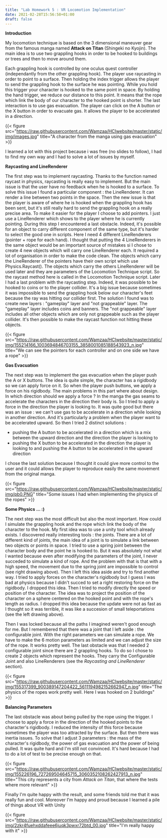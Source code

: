 ```yaml
---
title: "Lab Homework 5 : VR Locomotion Implementation"
date: 2021-02-28T15:56:58+01:00
draft: false
---
```

**Introduction**

My locomotion technique is based on the 3 dimensional maneuver gear from the famous manga named **Attack on Titan** (Shingeki no Kyojin). The main idea is to use two grappling hooks in order to be hooked to buildings or trees and then to move around them. 

Each grappling hook is controlled by one oculus quest controller (independantly from the other grappling hook). The player use raycasting in order to point to a surface. Then holding the index trigger allows the player to send the grappling hook to the surface he was pointing. While you hold this trigger your character is hooked to the same point in space. By holding the hand trigger, we reduce our distance to this point. It means that the rope which link the body of our character to the hooked point is shorter. The last interaction is to use gas evacuation. The player can click on the A button or the X button in order to evacuate gas. It allows the player to be accelerated in a direction. 

{{< figure src="https://raw.githubusercontent.com/Wamzaa/HCIwebsite/master/static/img/images.jpg" title="A character from the manga using gas evacuation" >}}

I learned a lot with this project because i was free (no slides to follow), I had to find my own way and I had to solve a lot of issues by myself. 

**Raycasting and LineRenderer** 

The first step was to implement raycasting. Thanks to the function named raycast in physics, raycasting is really easy to implement. But the main issue is that the user have no feedback when he is hooked to a surface. To solve this issue I found a particular component : the LineRenderer. It can render a line between two points in the space. Then the new issue is that the player is aware of where he is hooked when the grappling hook has been sent, but it's still really hard to send the grappling hook on a really precise area. To make it easier for the player I choose to add pointers. I just use a LineRenderer which shows to the player where he is currently pointing. During this step I encountered a last obstacle. Indeed, it's possible for an object to carry different component of the same type, but it's harder to select the good one in scripts. Here I need 4 different LineRenderers (pointer + rope for each hand). I thought that putting the 4 LineRenderers in the same object would be an important source of mistakes si I chose to create 4 new objects which will carry one LineRenderer each. It required a lot of organisation in order to make the code clean. The objects which carry the LineRenderer of the pointers have their own script which use Physics.Raycast(). The objects which carry the others LineRenderer will be used later and they are parameters of the Locomotion Technique script. So the raycast method here is called in the Locomotion Technique script. Later I had a last problem with the raycasting step. Indeed, it was possible to be hooked to coins or to the player collider. It's a big issue because sometimes it was impossible to send the grappling hook below our character's feet because the ray was hitting our collider first. The solution I found was to create new layers : "gameplay" layer and "not grappeable" layer. The "gameplay" layer includes coins and banners. The "not grappeable" layer includes all other objects which are only not grappeable such as the player collider. It's then possible to make the raycast function not hitting these objects. 

{{< figure src="https://raw.githubusercontent.com/Wamzaa/HCIwebsite/master/static/img/155214166_1003694846703155_3858001085188543923_n.jpg" title="We can see the pointers for each controller and on one side we have a rope" >}}

**Gas Evacuation**

The next step was to implement the gas evacuation when the player push the A or X buttons. The idea is quite simple, the character has a rigidbody so we can apply force on it. So when the player push buttons, we apply a force on his rigidbody. The main problems in this part where about design. In which direction should we apply a force ? In the manga the gas seams to accelerate the characters in the direction their body is. So I tried to apply a force in the direction the player is looking to. It was quite good but there was an issue : we can't use gas to be accelerate in a direction while looking in another direction. And it's particularly a problem when the player want to be accelerated upward. So then I tried 2 distinct solutions : 
- pushing the A button to be accelerated in a direction which is a mix between the upward direction and the direction the player is looking to
- pushing the X button to be accelerated in the direction the player is looking to and pushing the A button to be accelerated in the upward direction

I chose the last solution because I thought it could give more control to the user and it could allows the player to reproduce easily the same movement from the original manga.

{{< figure src="https://raw.githubusercontent.com/Wamzaa/HCIwebsite/master/static/img/pb0.PNG" title="Some issues I had when implementing the physics of the ropes" >}}

**Some Physics ... :)**

The next step was the most difficult but also the most important. How could I simulate the grappling hook and the rope which link the body of the character to the hook. My first idea was to use a unity tool which already exists. I discovered really interesting tools : the joints. There are a lot of different kind of joints, the main idea of a joint is to simulate a link between two objects or points in space. I tried to use a spring joint between the character body and the point he is hooked to. But it was absolutely not what I wanted because even after modifying the parameters of the joint, I never succeded to simulate a kind of rope. And the problem with that is that with a high speed, the movement due to the spring joint are impossible to control (see right drawing above). Then I left this idea aside and try to find another way. I tried to apply forces on the character's rigidbody but I guess I was bad at physics because I didn't succed to set a right restoring force on the rigidbody. I dropped this idea. Then I tried to modify directly the speed or position of the character. The idea was to project the position of the character on a sphere centered on the hooked point and with the rope's length as radius. I dropped this idea because the update were not as fast as I thought so it was terrible, it was like a succesion of small teleportations (see the left drawing above).

Then I was locked because all the paths I imagined weren't good enough for me. But I remembered that there was a joint that I left aside : the configurable joint. With the right parameters we can simulate a rope. We have to make the 6 motion parameters as limited and we can adjust the size of the rope. It works pretty well. The last obstacle was that I needed 2 configurable joint since there are 2 grappling hooks. To do so I chose to create 2 objects which represent the hooks. They carry the Configurable Joint and also LineRenderers (see the *Raycasting and LineRenderer* section). 

{{< figure src="https://raw.githubusercontent.com/Wamzaa/HCIwebsite/master/static/img/155317399_900389147204422_5611194982152662947_n.jpg" title="The physics of the ropes work pretty well. Here I was hooked on 2 buildings" >}}

**Balancing Parameters**

The last obstacle was about being pulled by the rope using the trigger. I choose to apply a force in the direction of the hooked points to the character's rigidbody. I reduced the intensity of this force because sometimes the player was too attracted by the surface. But then there was inertia issues. To solve that I adjust 3 parameters : the mass of the character's rigidbody, the power of gas evacuation and the power of being pulled. It was quite hard and I'm still not convinced. It's hard because I had to do a lot of test to be precise enough on that. 

{{< figure src="https://raw.githubusercontent.com/Wamzaa/HCIwebsite/master/static/img/155226196_727269504645715_3060352108262427913_n.jpg" title="This city represents a city from *Attack on Titan*, that where the tests where more relevant" >}}

Finally I'm quite happy with the result, and some friends told me that it was really fun and cool. Moreover I'm happy and proud because I learned a pile of things about VR with Unity

{{< figure src="https://raw.githubusercontent.com/Wamzaa/HCIwebsite/master/static/img/2zkr4fuehxddafeee6juqk3pwxr72btd_00.jpg" title="I'm really happy with it" >}}
